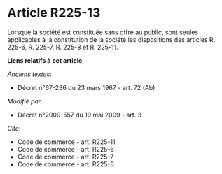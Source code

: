 # Article R225-13

Lorsque la société est constituée sans offre au public, sont seules applicables à la constitution de la société les
dispositions des articles R. 225-6, R. 225-7, R. 225-8 et R. 225-11.

**Liens relatifs à cet article**

_Anciens textes_:

  - Décret n°67-236 du 23 mars 1967 - art. 72 (Ab)

_Modifié par_:

  - Décret n°2009-557 du 19 mai 2009 - art. 3

_Cite_:

  - Code de commerce - art. R225-11
  - Code de commerce - art. R225-6
  - Code de commerce - art. R225-7
  - Code de commerce - art. R225-8
